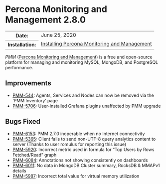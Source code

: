 # Percona Monitoring and Management 2.8.0

<table class="docutils field-list" frame="void" rules="none">
  <colgroup>
    <col class="field-name">
    <col class="field-body">
  </colgroup>
  <tbody valign="top">
    <tr class="field-odd field">
      <th class="field-name">Date:</th>
      <td class="field-body">June 25, 2020</td>
    </tr>
    <tr class="field-even field">
      <th class="field-name">Installation:</th>
      <td class="field-body">
        <a class="reference external" href="https://www.percona.com/doc/percona-monitoring-and-management/2.x/install/index-server.html">Installing Percona Monitoring and Management</a></td>
    </tr>
  </tbody>
</table>

*PMM* ([Percona Monitoring and Management](../)) is a free and open-source platform for managing and monitoring MySQL, MongoDB, and PostgreSQL
performance.

## Improvements
* [PMM-544](https://jira.percona.com/browse/PMM-544): Agents, Services and Nodes can now be removed via the ‘PMM Inventory’ page
* [PMM-5706](https://jira.percona.com/browse/PMM-5706): User-installed Grafana plugins unaffected by PMM upgrade

## Bugs Fixed
* [PMM-6153](https://jira.percona.com/browse/PMM-6153): PMM 2.7.0 inoperable when no Internet connectivity
* [PMM-5365](https://jira.percona.com/browse/PMM-5365): Client fails to send non-UTF-8 query analytics content to server (Thanks to user romulus for reporting this issue)
* [PMM-5920](https://jira.percona.com/browse/PMM-5920): Incorrect metric used in formula for “Top Users by Rows Fetched/Read” graph
* [PMM-6084](https://jira.percona.com/browse/PMM-6084): Annotations not showing consistently on dashboards
* [PMM-6011](https://jira.percona.com/browse/PMM-6011): No data in MongoDB Cluster summary, RocksDB & MMAPv1 details
* [PMM-5987](https://jira.percona.com/browse/PMM-5987): Incorrect total value for virtual memory utilization

